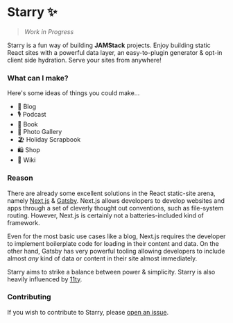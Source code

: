 # Starry ✨

> _Work in Progress_

Starry is a fun way of building **JAMStack** projects. Enjoy building static React sites with a powerful data layer, an easy-to-plugin generator &amp; opt-in client side hydration. Serve your sites from anywhere!

### What can I make?

Here's some ideas of things you could make...

- 📝 Blog
- 🎙 Podcast
- 📗 Book
- 🌉 Photo Gallery
- 🏖 Holiday Scrapbook
- 🛍 Shop
- 🥽 Wiki

### Reason

There are already some excellent solutions in the React static-site arena, namely [Next.js](https://github.com/zeit/next.js) &amp; [Gatsby](https://github.com/gatsbyjs/gatsby). Next.js allows developers to develop websites and apps through a set of cleverly thought out conventions, such as file-system routing. However, Next.js is certainly not a batteries-included kind of framework.

Even for the most basic use cases like a blog, Next.js requires the developer to implement boilerplate code for loading in their content and data. On the other hand, Gatsby has very powerful tooling allowing developers to include almost _any_ kind of data or content in their site almost immediately.

Starry aims to strike a balance between power &amp; simplicity. Starry is also heavily influenced by [11ty](https://github.com/11ty/eleventy/).

### Contributing

If you wish to contribute to Starry, please [open an issue](https://github.com/chickencoder/starry/issues/new).
